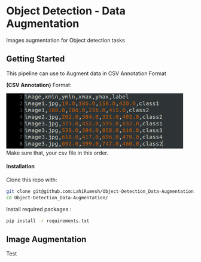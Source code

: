 # Object Detection - Data Augmentation

Images augmentation for Object detection tasks

## Getting Started

This pipeline can use to Augment data in CSV Annotation Format

**(CSV Annotation)** Format:

![CSV_format](/utils_data/SS/csv.png)
Make sure that, your csv file in this order.

#### Installation
Clone this repo with:
```bash
git clone git@github.com:LahiRumesh/Object-Detection_Data-Augmentation.git
cd Object-Detection_Data-Augmentation/
```

Install required packages :

```bash
pip install -r requirements.txt
```

## Image Augmentation

Test
